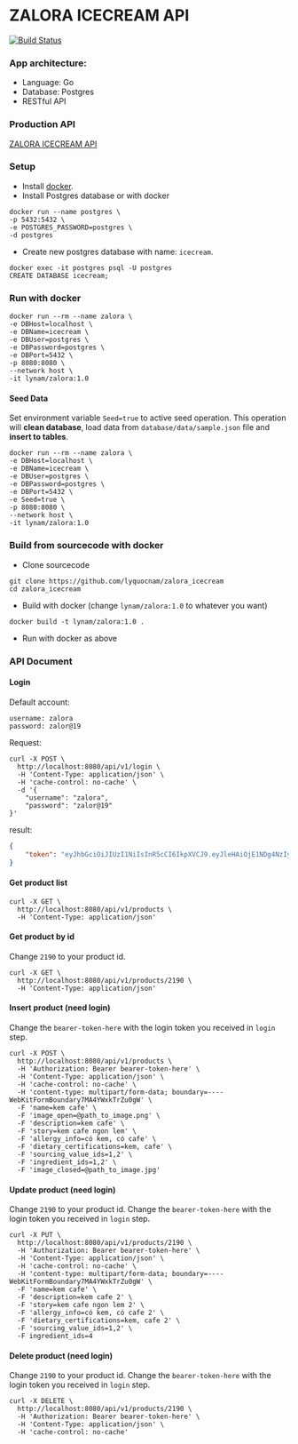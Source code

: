 # ZALORA ICECREAM API
[![Build Status](https://travis-ci.com/lyquocnam/zalora_icecream.svg?branch=master)](https://travis-ci.com/lyquocnam/zalora_icecream)

### App architecture:
- Language: Go
- Database: Postgres
- RESTful API

### Production API
[ZALORA ICECREAM API](https://zalora.lyquocnam.com/api/v1/products)

### Setup
- Install [docker](https://www.docker.com/).
- Install Postgres database or with docker
```
docker run --name postgres \
-p 5432:5432 \
-e POSTGRES_PASSWORD=postgres \
-d postgres
```
- Create new postgres database with name: `icecream`.
```
docker exec -it postgres psql -U postgres
CREATE DATABASE icecream;
```

### Run with docker
```
docker run --rm --name zalora \
-e DBHost=localhost \
-e DBName=icecream \
-e DBUser=postgres \
-e DBPassword=postgres \
-e DBPort=5432 \
-p 8080:8080 \
--network host \
-it lynam/zalora:1.0
```

#### Seed Data
Set environment variable `Seed=true` to active seed operation.
This operation will **clean database**, load data from `database/data/sample.json` file and **insert to tables**.
```
docker run --rm --name zalora \
-e DBHost=localhost \
-e DBName=icecream \
-e DBUser=postgres \
-e DBPassword=postgres \
-e DBPort=5432 \
-e Seed=true \
-p 8080:8080 \
--network host \
-it lynam/zalora:1.0
```

### Build from sourcecode with docker
- Clone sourcecode
```
git clone https://github.com/lyquocnam/zalora_icecream
cd zalora_icecream
```
- Build with docker (change `lynam/zalora:1.0` to whatever you want)
```
docker build -t lynam/zalora:1.0 .
```
- Run with docker as above

### API Document
#### Login
Default account:
```
username: zalora
password: zalor@19
```
Request:
```
curl -X POST \
  http://localhost:8080/api/v1/login \
  -H 'Content-Type: application/json' \
  -H 'cache-control: no-cache' \
  -d '{
	"username": "zalora",
	"password": "zalor@19"
}'
```
result:
```json
{
    "token": "eyJhbGciOiJIUzI1NiIsInR5cCI6IkpXVCJ9.eyJleHAiOjE1NDg4NzIyNzYsIm5hbWUiOiJ6YWxvcmEifQ.HT0-oZF5Y4cVdYYOKKnJy_DI2G4uheMmyPh7iDcWylY"
}
```
#### Get product list
```
curl -X GET \
  http://localhost:8080/api/v1/products \
  -H 'Content-Type: application/json'
```
#### Get product by id
Change `2190` to your product id.
```
curl -X GET \
  http://localhost:8080/api/v1/products/2190 \
  -H 'Content-Type: application/json'
```

#### Insert product (need login)
Change the `bearer-token-here` with the login token you received in `login` step.
```
curl -X POST \
  http://localhost:8080/api/v1/products \
  -H 'Authorization: Bearer bearer-token-here' \
  -H 'Content-Type: application/json' \
  -H 'cache-control: no-cache' \
  -H 'content-type: multipart/form-data; boundary=----WebKitFormBoundary7MA4YWxkTrZu0gW' \
  -F 'name=kem cafe' \
  -F 'image_open=@path_to_image.png' \
  -F 'description=kem cafe' \
  -F 'story=kem cafe ngon lem' \
  -F 'allergy_info=có kem, có cafe' \
  -F 'dietary_certifications=kem, cafe' \
  -F 'sourcing_value_ids=1,2' \
  -F 'ingredient_ids=1,2' \
  -F 'image_closed=@path_to_image.jpg'
```

#### Update product (need login)
Change `2190` to your product id.
Change the `bearer-token-here` with the login token you received in `login` step.
```
curl -X PUT \
  http://localhost:8080/api/v1/products/2190 \
  -H 'Authorization: Bearer bearer-token-here' \
  -H 'Content-Type: application/json' \
  -H 'cache-control: no-cache' \
  -H 'content-type: multipart/form-data; boundary=----WebKitFormBoundary7MA4YWxkTrZu0gW' \
  -F 'name=kem cafe' \
  -F 'description=kem cafe 2' \
  -F 'story=kem cafe ngon lem 2' \
  -F 'allergy_info=có kem, có cafe 2' \
  -F 'dietary_certifications=kem, cafe 2' \
  -F 'sourcing_value_ids=1,2' \
  -F ingredient_ids=4
```

#### Delete product (need login)
Change `2190` to your product id.
Change the `bearer-token-here` with the login token you received in `login` step.
```
curl -X DELETE \
  http://localhost:8080/api/v1/products/2190 \
  -H 'Authorization: Bearer bearer-token-here' \
  -H 'Content-Type: application/json' \
  -H 'cache-control: no-cache'
```


